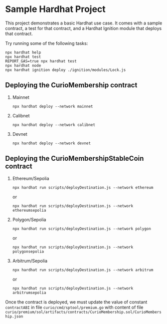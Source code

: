 # Sample Hardhat Project

This project demonstrates a basic Hardhat use case. It comes with a sample contract, a test for that contract, and a Hardhat Ignition module that deploys that contract.

Try running some of the following tasks:

```shell
npx hardhat help
npx hardhat test
REPORT_GAS=true npx hardhat test
npx hardhat node
npx hardhat ignition deploy ./ignition/modules/Lock.js
```

## Deploying the CurioMembership contract
1. Mainnet
    ```shell
   npx hardhat deploy --network mainnet
   ```
   
2. Calibnet
    ```shell
   npx hardhat deploy --network calibnet
   ```
   
3. Devnet
    ```shell
   npx hardhat deploy --network devnet
   ```
   
## Deploying the CurioMembershipStableCoin contract
1. Ethereum/Sepolia
    ```shell
   npx hardhat run scripts/deployDestination.js --network ethereum
   ```
   or
   ```shell
   npx hardhat run scripts/deployDestination.js --network ethereumsepolia
   ```

2. Polygon/Sepolia
    ```shell
   npx hardhat run scripts/deployDestination.js --network polygon
   ```
   or
   ```shell
   npx hardhat run scripts/deployDestination.js --network polygonsepolia
   ```

3. Arbitrum/Sepolia
    ```shell
   npx hardhat run scripts/deployDestination.js --network arbitrum
   ```
   or
   ```shell
   npx hardhat run scripts/deployDestination.js --network arbitrumsepolia
   ```

Once the contract is deployed, we must update the value of constant `contractABI` in file `curio/cmd/sptool/premium.go` with content of file `curio/premium/sol/artifacts/contracts/CurioMembership.sol/CurioMembership.json`

